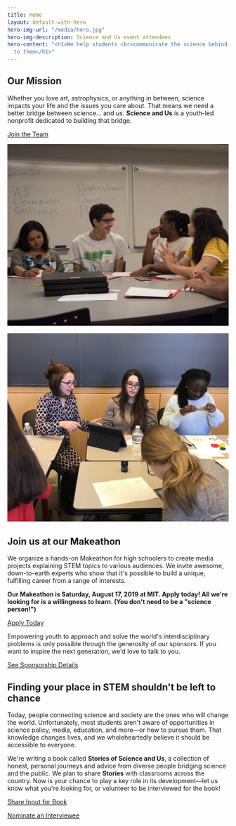 ```yaml
---
title: Home
layout: default-with-hero
hero-img-url: "/media/hero.jpg"
hero-img-description: Science and Us event attendees
hero-content: "<h1>We help students <br>communicate the science behind <br>what matters
  to them</h1>"
---
```


<div class="row half-half" markdown="1">

<article markdown="1">

## Our Mission

Whether you love art, astrophysics, or anything in between, science impacts your life and the issues you care about. That means we need a better bridge between science… and *us*. **Science and Us** is a youth-led nonprofit dedicated to building that bridge.

<a href="join" class="button button-primary">Join the Team</a>

</article>

<article markdown="1">

![Science and Us participants at a table at our first event laughing, with social issues on the board in the background](/media/first-event-students-laughing.jpg)

</article>

</div>



<div class="row half-half" markdown="1">

<article markdown="1">

![Attendees at December 2018 event making stop motion animations with Play-doh](/media/second-event-stop-motion.jpg)

</article>

<article markdown="1">

## Join us at our Makeathon

We organize a hands-on Makeathon for high schoolers to create media projects explaining STEM topics to various audiences. We invite awesome, down-to-earth experts who show that it's possible to build a unique, fulfilling career from a range of interests.

**Our Makeathon is Saturday, August 17, 2019 at MIT. Apply today! All we're looking for is a willingness to learn. (You don't need to be a "science person!")**

<a href="makeathon" class="button button-primary">Apply Today</a>

Empowering youth to approach and solve the world's interdisciplinary problems is only possible through the generosity of our sponsors. If you want to inspire the next generation, we'd love to talk to you.

<a href="donate" class="button button-primary">See Sponsorship Details</a>

</article>

</div>




<div class="row" markdown="1">

## Finding your place in STEM shouldn't be left to chance

Today, people connecting science and society are the ones who will change the world. Unfortunately, most students aren't aware of opportunities in science policy, media, education, and more—or how to pursue them. That knowledge changes lives, and we wholeheartedly believe it should be accessible to everyone.

We're writing a book called **Stories of Science and Us**, a collection of honest, personal journeys and advice from diverse people bridging science and the public. We plan to share **Stories** with classrooms across the country. Now is your chance to play a key role in its development—let us know what you're looking for, or volunteer to be interviewed for the book!

<a href="stories#input" class="button button-primary">Share Input for Book</a>

<a href="stories#interview" class="button button-primary">Nominate an Interviewee</a>

</div>